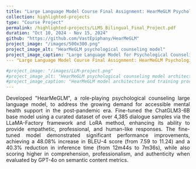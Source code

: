```yaml
---
title: "Large Language Model Course Final Assignment: HearMeGLM Psychological Counseling LLM"
collection: highlighted-projects
type: "Course Project"
permalink: /highlighted-projects/LLMS_Bilingual_Final_Project.pdf
duration: "Oct 10, 2024 - Nov 15, 2024"
github: "https://github.com/VastEpiphany/HearMeGLM"
project_image: "/images/500x300.png"
project_image_alt: "HearMeGLM psychological counseling model"
project_image_caption: "Large Language Model for Psychological Counseling"
--- "Large Language Model Course Final Assignment: HearMeGLM Psychological Counseling LLM"

#project_image: "/images/LLM-project.png"
#project_image_alt: "HearMeGLM psychological counseling model architecture"
#project_image_caption: "HearMeGLM model architecture and training process"
---
```


<p style="text-align: justify;">
Developed "HearMeGLM", a role-playing psychological counseling large language model, to address the growing demand for accessible mental health support in the post-pandemic era. Fine-tuned the ChatGLM3-6B base model using a curated dataset of over 4,385 dialogue samples via the LLaMA-Factory framework and LoRA method, enhancing its ability to provide empathetic, professional, and human-like responses. The fine-tuned model demonstrated significant performance improvements, achieving a 48.08% increase in BLEU-4 score (from 7.59 to 11.24) and a 40.3% reduction in inference time (from 12m44s to 7m36s), while also scoring higher in comprehension, professionalism, and authenticity when evaluated by GPT-4o on semantic content metrics.
</p>

